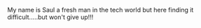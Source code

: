 My name is Saul a fresh man in the tech world but here finding it difficult.....but won't give up!!!

